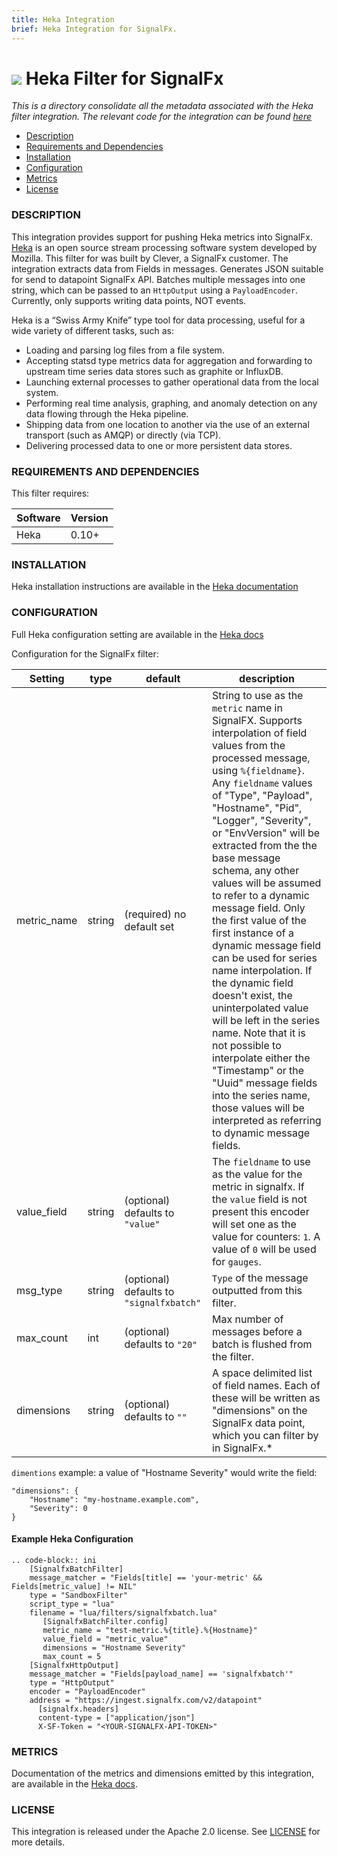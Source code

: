 ```yaml
---
title: Heka Integration
brief: Heka Integration for SignalFx.
---
```


# ![](https://github.com/signalfx/integrations/blob/master/heka-filter-signalfx/img/integrations_heka.png) Heka Filter for SignalFx

_This is a directory consolidate all the metadata associated with the Heka filter integration. The relevant code for the integration can be found [here](https://github.com/Clever/heka-clever-plugins/blob/master/lua/filters/signalfxbatch.lua)_

- [Description](#description)
- [Requirements and Dependencies](#requirements-and-dependencies)
- [Installation](#installation)
- [Configuration](#configuration)
- [Metrics](#metrics)
- [License](#license)

### DESCRIPTION

This integration provides support for pushing Heka metrics into SignalFx. [Heka](http://hekad.readthedocs.org/en/v0.10.0/) is an open source stream processing software system developed by Mozilla. This filter for was built by Clever, a SignalFx customer. The integration extracts data from Fields in messages. Generates JSON suitable for send to datapoint SignalFx API. Batches multiple messages into one string, which can be passed to an `HttpOutput` using a `PayloadEncoder`. Currently, only supports writing data points, NOT events.

Heka is a “Swiss Army Knife” type tool for data processing, useful for a wide variety of different tasks, such as:

* Loading and parsing log files from a file system.
* Accepting statsd type metrics data for aggregation and forwarding to upstream time series data stores such as graphite or InfluxDB.
* Launching external processes to gather operational data from the local system.
* Performing real time analysis, graphing, and anomaly detection on any data flowing through the Heka pipeline.
* Shipping data from one location to another via the use of an external transport (such as AMQP) or directly (via TCP).
* Delivering processed data to one or more persistent data stores.

### REQUIREMENTS AND DEPENDENCIES

This filter requires:

| Software          | Version        |
|-------------------|----------------|
| Heka | 0.10+ |

### INSTALLATION

Heka installation instructions are available in the [Heka documentation](http://hekad.readthedocs.org/en/v0.10.0/installing.html)

### CONFIGURATION

Full Heka configuration setting are available in the [Heka docs](http://hekad.readthedocs.org/en/v0.10.0/config/index.html)

Configuration for the SignalFx filter:

| Setting            | type  |   default   | description          |
|--------------------|-------|-------------|----------------------|
|metric_name | string | (required) no default set | String to use as the `metric` name in SignalFX. Supports interpolation of field values from the processed message, using `%{fieldname}`. Any `fieldname` values of "Type", "Payload", "Hostname", "Pid", "Logger", "Severity", or "EnvVersion" will be extracted from the the base message schema, any other values will be assumed to refer to a dynamic message field. Only the first value of the first instance of a dynamic message field can be used for series name interpolation. If the dynamic field doesn't exist, the uninterpolated value will be left in the series name. Note that it is not possible to interpolate either the "Timestamp" or the "Uuid" message fields into the series name, those values will be interpreted as referring to dynamic message fields.|
| value_field | string | (optional) defaults to `"value"` | The `fieldname` to use as the value for the metric in signalfx. If the `value` field is not present this encoder will set one as the value for counters: `1`. A value of `0` will be used for `gauges`. |
| msg_type | string | (optional) defaults to `"signalfxbatch"` | `Type` of the message outputted from this filter. |
| max_count | int  | (optional) defaults to `"20"` | Max number of messages before a batch is flushed from the filter.|
| dimensions | string | (optional) defaults to `"" ` | A space delimited list of field names. Each of these will be written as "dimensions" on the SignalFx data point, which you can filter by in SignalFx.*|

`dimentions` example: a value of "Hostname Severity" would write the field:

```
"dimensions": {
    "Hostname": "my-hostname.example.com",
    "Severity": 0
}
```

#### Example Heka Configuration

```
.. code-block:: ini
    [SignalfxBatchFilter]
    message_matcher = "Fields[title] == 'your-metric' && Fields[metric_value] != NIL"
    type = "SandboxFilter"
    script_type = "lua"
    filename = "lua/filters/signalfxbatch.lua"
       [SignalfxBatchFilter.config]
       metric_name = "test-metric.%{title}.%{Hostname}"
       value_field = "metric_value"
       dimensions = "Hostname Severity"
       max_count = 5
    [SignalfxHttpOutput]
    message_matcher = "Fields[payload_name] == 'signalfxbatch'"
    type = "HttpOutput"
    encoder = "PayloadEncoder"
    address = "https://ingest.signalfx.com/v2/datapoint"
      [signalfx.headers]
      content-type = ["application/json"]
      X-SF-Token = "<YOUR-SIGNALFX-API-TOKEN>"
```

### METRICS

Documentation of the metrics and dimensions emitted by this integration, are available in the [Heka docs](https://hekad.readthedocs.org/en/v0.10.0/config/outputs/index.html#common-output-parameters).

### LICENSE

This integration is released under the Apache 2.0 license. See [LICENSE](./LICENSE) for more details.
